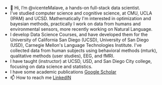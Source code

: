 - 👋 Hi, I’m @vicenteMalave, a hands-on full-stack data scientist.
- I've studied computer science and cognitive science, at CMU, UCLA (IPAM) and UCSD. Mathematically I'm interested in optimization and bayesian methods, practically I work on data from humans and environmental sensors, more recently working on Natural Language.
- I develop Data Science Courses, and have developed them for the University of California San Diego (UCSD), University of San Diego (USD), Carnegie Mellon's Language Technologies Institute. I've collected data from human subjects using behavioral methods (mturk), qualitative methods (user studies), EEG, and fMRI.
- I have taught (instructor) at UCSD, USD, and San Diego City college, focusing on data science and statistics.  
- I have some academic publications [Google Scholar](https://scholar.google.com/citations?hl=en&user=Un41qyEAAAAJ)
- 📫 How to reach me 
[LinkedIN](https://www.linkedin.com/in/vicentemalave/)
<!---
vicenteMalave/vicenteMalave is a ✨ special ✨ repository because its `README.md` (this file) appears on your GitHub profile.
You can click the Preview link to take a look at your changes.
--->
